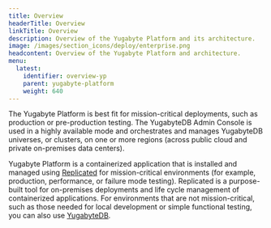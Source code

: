 ```yaml
---
title: Overview
headerTitle: Overview
linkTitle: Overview
description: Overview of the Yugabyte Platform and its architecture.
image: /images/section_icons/deploy/enterprise.png
headcontent: Overview of the Yugabyte Platform and architecture.
menu:
  latest:
    identifier: overview-yp
    parent: yugabyte-platform
    weight: 640
---
```


The Yugabyte Platform is best fit for mission-critical deployments, such as production or pre-production testing. The YugabyteDB Admin Console is used in a highly available mode and orchestrates and manages YugabyteDB universes, or clusters, on one or more regions (across public cloud and private on-premises data centers).

Yugabyte Platform is a containerized application that is installed and managed using <a href="https://www.replicated.com/" target="_blank">Replicated</a> for mission-critical environments (for example, production, performance, or failure mode testing). Replicated is a purpose-built tool for on-premises deployments and life cycle management of containerized applications. For environments that are not mission-critical, such as those needed for local development or simple functional testing, you can also use <a href="../../quick-start/install">YugabyteDB</a>.

<!--
<div class="row">

  <div class="col-12 col-md-6 col-lg-12 col-xl-6">
    <a class="section-link icon-offset" href="architecture-yp/">
      <div class="head">
        <img class="icon" src="/images/section_icons/deploy/enterprise.png" aria-hidden="true" />
        <div class="title">Yugabyte Platform architecture</div>
      </div>
      <div class="body">
        Overview of Yugabyte Platform and its architecture.
      </div>
    </a>
  </div>

  <div class="col-12 col-md-6 col-lg-12 col-xl-6">
    <a class="section-link icon-offset" href="deployment-options-yp/">
      <div class="head">
        <img class="icon" src="/images/section_icons/deploy/enterprise.png" aria-hidden="true" />
        <div class="title">Deployment options</div>
      </div>
      <div class="body">
        Deployment options available in the Yugabyte Platform.
      </div>
    </a>
  </div>

</div>
-->
